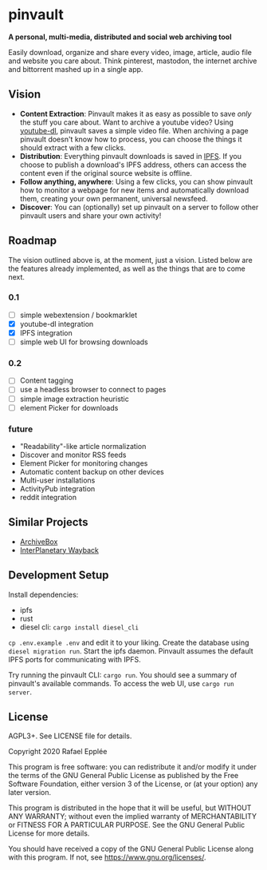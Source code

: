 # pinvault

**A personal, multi-media, distributed and social web archiving tool**

Easily download, organize and share every video, image, article, audio file and website you care about.
Think pinterest, mastodon, the internet archive and bittorrent mashed up in a single app.

## Vision
- **Content Extraction**: Pinvault makes it as easy as possible to save *only* the stuff you care about. Want to archive a youtube video? Using [youtube-dl](https://ytdl-org.github.io/youtube-dl/index.html), pinvault saves a simple video file. When archiving a page pinvault doesn't know how to process, you can choose the things it should extract with a few clicks.
- **Distribution**: Everything pinvault downloads is saved in [IPFS](https://ipfs.io/). If you choose to publish a download's IPFS address, others can access the content even if the original source website is offline.
- **Follow anything, anywhere**: Using a few clicks, you can show pinvault how to monitor a webpage for new items and automatically download them, creating your own permanent, universal newsfeed.
- **Discover**: You can (optionally) set up pinvault on a server to follow other pinvault users and share your own activity!

## Roadmap
The vision outlined above is, at the moment, just a vision. Listed below are the features already implemented, as well as the things that are to come next.

### 0.1
- [ ] simple webextension / bookmarklet
- [x] youtube-dl integration
- [x] IPFS integration
- [ ] simple web UI for browsing downloads

### 0.2
- [ ] Content tagging
- [ ] use a headless browser to connect to pages
- [ ] simple image extraction heuristic
- [ ] element Picker for downloads

### future
- "Readability"-like article normalization
- Discover and monitor RSS feeds
- Element Picker for monitoring changes
- Automatic content backup on other devices
- Multi-user installations
- ActivityPub integration
- reddit integration

## Similar Projects
- [ArchiveBox](https://github.com/pirate/ArchiveBox)
- [InterPlanetary Wayback](https://github.com/oduwsdl/ipwb)

## Development Setup

Install dependencies:

- ipfs
- rust
- diesel cli: `cargo install diesel_cli`

`cp .env.example .env` and edit it to your liking.
Create the database using `diesel migration run`.
Start the ipfs daemon. Pinvault assumes the default IPFS ports for communicating with IPFS.

Try running the pinvault CLI: `cargo run`. You should see a summary of pinvault's available commands.
To access the web UI, use `cargo run server`.

## License
AGPL3+. See LICENSE file for details.

Copyright 2020 Rafael Epplée

This program is free software: you can redistribute it and/or modify
it under the terms of the GNU General Public License as published by
the Free Software Foundation, either version 3 of the License, or
(at your option) any later version.

This program is distributed in the hope that it will be useful,
but WITHOUT ANY WARRANTY; without even the implied warranty of
MERCHANTABILITY or FITNESS FOR A PARTICULAR PURPOSE.  See the
GNU General Public License for more details.

You should have received a copy of the GNU General Public License
along with this program.  If not, see <https://www.gnu.org/licenses/>.
